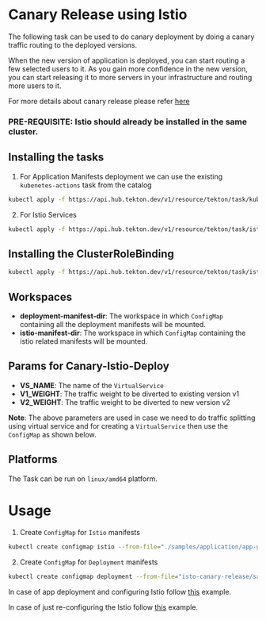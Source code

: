 # Canary Release using Istio

The following task can be used to do canary deployment by doing a canary traffic routing to the deployed versions.

When the new version of application is deployed, you can start routing a few selected users to it. As you gain more confidence in the new version, you can start releasing it to more servers in your infrastructure and routing more users to it.

For more details about canary release please refer [here](https://martinfowler.com/bliki/CanaryRelease.html)

### **PRE-REQUISITE**: Istio should already be installed in the same cluster.

## Installing the tasks

1. For Application Manifests deployment we can use the existing `kubenetes-actions` task from the catalog

```bash
kubectl apply -f https://api.hub.tekton.dev/v1/resource/tekton/task/kubernetes-actions/0.1/raw
```

2. For Istio Services

```bash
kubectl apply -f https://api.hub.tekton.dev/v1/resource/tekton/task/istio-canary-release/0.1/raw
```

## Installing the ClusterRoleBinding

```bash
kubectl apply -f https://api.hub.tekton.dev/v1/resource/tekton/task/istio-canary-release/0.1/support/raw
```

## Workspaces

- **deployment-manifest-dir**: The workspace in which `ConfigMap` containing all the deployment manifests will be mounted.
- **istio-manifest-dir**: The workspace in which `ConfigMap` containing the istio related manifests will be mounted.

## Params for Canary-Istio-Deploy

- **VS_NAME**: The name of the `VirtualService`
- **V1_WEIGHT**: The traffic weight to be diverted to existing version v1
- **V2_WEIGHT**: The traffic weight to be diverted to new version v2

**Note**: The above parameters are used in case we need to do traffic splitting using virtual service and for creating a `VirtualService` then use the `ConfigMap` as shown below.

## Platforms

The Task can be run on `linux/amd64` platform.

# Usage

1. Create `ConfigMap` for `Istio` manifests

```bash
kubectl create configmap istio --from-file="./samples/application/app-gateway.yaml"
```

2. Create `ConfigMap` for `Deployment` manifests

```bash
kubectl create configmap deployment --from-file="isto-canary-release/samples/application/myapp.yaml"
```

In case of app deployment and configuring Istio follow [this](./samples/run.yaml) example.

In case of just re-configuring the Istio follow [this](./samples/taskrun.yaml) example.
